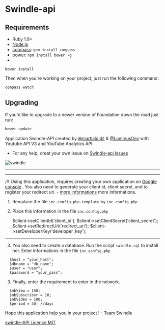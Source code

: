 Swindle-api
===========

## Requirements

  * Ruby 1.9+
  * [Node.js](http://nodejs.org)
  * [compass](http://compass-style.org/): `gem install compass`
  * [bower](http://bower.io): `npm install bower -g`
  * 
  
```
bower install
```

  
Then when you're working on your project, just run the following command:

```bash
compass watch
```

## Upgrading

If you'd like to upgrade to a newer version of Foundation down the road just run:

```bash
bower update
```

Application Swindle-API created by [@martialdidit](https://github.com/martialdidit) & [@LuminusDev](https://github.com/LuminusDev) with Youtube API V3 and YouTube Analytics API

  + For any help, creat your own issue on <a href="https://github.com/martialdidit/swindle-api/issues">Swindle-api Issues</a></p></li>
  
![swindle](http://gyazo.com/de431ab0c2b7c902c4abcbffd74bbae3.png "Application Swindle")

***

***

/!\ Using this application, requires creating your own application on [Google console](https://cloud.google.com/console#/project) 
, You also need to generate your client id, client secret, and to register your redirect uri. - [more informations](https://developers.google.com/console/help/new/) more informations. 

1) Remplace the file `inc.config.php-template` by `inc.config.php`

2) Place this information in the file `inc.config.php`

   
    $client->setClientId('client_id');
    $client->setClientSecret('client_secret');
    $client->setRedirectUri('redirect_uri');
    $client->setDeveloperKey('developer_key');
      

***

3) You also need to create a database. Run the script `swindle.sql` to install her.
   Enter informations in the file `inc.config.php`
```
  $host = "your_host";
  $dbname = "db_name";
  $user = "user";
  $password = "your_pass";
```

3) Finally, enter the requirement to enter in the network.
```
  $nbView = 100;
  $nbSubscriber = 10; 
  $nbVideo = 100;
  $period = 30; //days
```

Hope this application help you in your project ! - Team Swindle 

[swindle-API Licence MIT](http://opensource.org/licenses/MIT)
